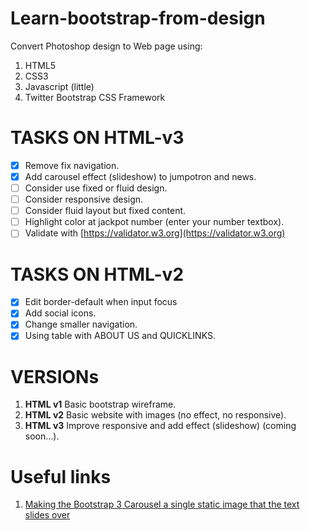 # Learn-bootstrap-from-design
Convert Photoshop design to Web page using:

1. HTML5
2. CSS3
3. Javascript (little)
4. Twitter Bootstrap CSS Framework

# TASKS ON HTML-v3

- [x] Remove fix navigation.
- [x] Add carousel effect (slideshow) to jumpotron and news.
- [ ] Consider use fixed or fluid design.
- [ ] Consider responsive design.
- [ ] Consider fluid layout but fixed content.
- [ ] Highlight color at jackpot number (enter your number textbox).
- [ ] Validate with [https://validator.w3.org](https://validator.w3.org)

# TASKS ON HTML-v2

- [x] Edit border-default when input focus
- [x] Add social icons.
- [x] Change smaller navigation.
- [x] Using table with ABOUT US and QUICKLINKS.

# VERSIONs

1. **HTML v1** Basic bootstrap wireframe.
2. **HTML v2** Basic website with images (no effect, no responsive).
3. **HTML v3** Improve responsive and add effect (slideshow) (coming soon...).

# Useful links

1. [Making the Bootstrap 3 Carousel a single static image that the text slides over](http://stackoverflow.com/questions/24498983/making-the-bootstrap-3-carousel-a-single-static-image-that-the-text-slides-over)